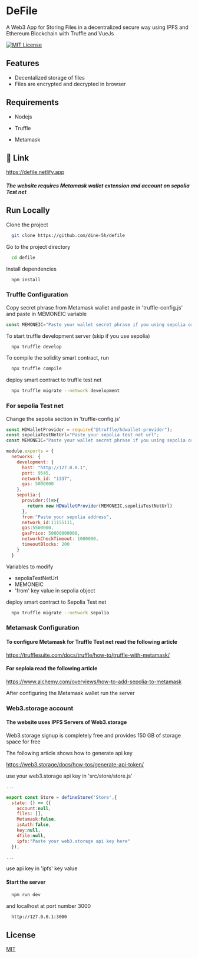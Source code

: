 
# DeFile

A Web3 App for Storing Files in a  decentralized secure way using IPFS and Ethereum Blockchain with Truffle and VueJs



[![MIT License](https://img.shields.io/badge/License-MIT-green.svg)](https://choosealicense.com/licenses/mit/)

## Features

- Decentalized storage of files
- Files are encrypted and decrypted in browser

## Requirements

- Nodejs

- Truffle

- Metamask

## 🔗 Link

https://defile.netlify.app

##### The website requires Metamask wallet extension and account on sepolia Test net

## Run Locally

Clone the project

```bash
  git clone https://github.com/dine-5h/defile
```

Go to the project directory

```bash
  cd defile
```

Install dependencies

```bash
  npm install
```

### Truffle Configuration


Copy secret phrase from Metamask wallet and paste in 'truffle-config.js' and paste in MEMONEIC variable

```javascript
const MEMONEIC="Paste your wallet secret phrase if you using sepolia or other testnet";
```


To start truffle development server (skip if you use sepolia)  

```bash
  npx truffle develop
```

To compile the solidity smart contract, run

```bash
  npx truffle compile
```

deploy smart contract to truffle test net 

```bash
  npx truffle migrate --network development
```
### For sepolia Test net

Change the sepolia section in 'truffle-config.js'

```javascript
const HDWalletProvider = require("@truffle/hdwallet-provider");
const sepoliaTestNetUrl="Paste your sepolia test net url";
const MEMONEIC="Paste your wallet secret phrase if you using sepolia or other testnet";

module.exports = {
  networks: {
    development: {
      host: "http://127.0.0.1",
      port: 9545,
      network_id: "1337", 
      gas: 5000000
    },
    sepolia:{
      provider:()=>{
        return new HDWalletProvider(MEMONEIC,sepoliaTestNetUrl)
      },
      from:"Paste your sepolia address",
      network_id:11155111,
      gas:5500000,
      gasPrice: 50000000000,
      networkCheckTimeout: 1000000,
      timeoutBlocks: 200
    }
  }

```

Variables to modify

- sepoliaTestNetUrl
- MEMONEIC
- 'from' key value in sepolia object


deploy smart contract to Sepolia Test net 

```bash
  npx truffle migrate --network sepolia
```
### Metamask Configuration

#### To configure Metamask for Truffle Test net read the following article


https://trufflesuite.com/docs/truffle/how-to/truffle-with-metamask/

#### For seploia read the following article

https://www.alchemy.com/overviews/how-to-add-sepolia-to-metamask

After configuring the Metamask wallet run the server

### Web3.storage account

#### The website uses IPFS Servers of Web3.storage

Web3.storage signup is completely free and provides 150 GB of storage space for free

The following article shows how to generate api key

https://web3.storage/docs/how-tos/generate-api-token/

use your web3.storage api key in 'src/store/store.js'

```javascript
...

export const Store = defineStore('Store',{
  state: () => ({
    account:null,
    files: [],
    Metamask:false,
    isAuth:false,
    key:null,
    dfile:null,
    ipfs:"Paste your web3.storage api key here"
  }),

...

```

use api key in 'ipfs' key value


#### Start the server

```bash
  npm run dev
```
 and localhost at port number  3000
```bash
  http://127.0.0.1:3000
```



## License

[MIT](https://choosealicense.com/licenses/mit/)

